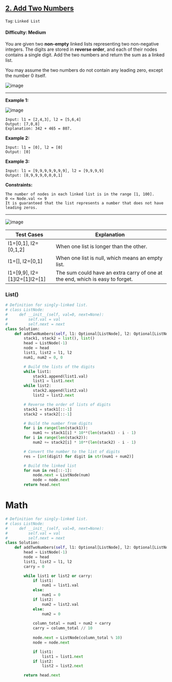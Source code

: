 ## [2. Add Two Numbers](https://leetcode.com/problems/add-two-numbers/)

```Tag```: ```Linked List```

#### Difficulty: Medium

You are given two __non-empty__ linked lists representing two non-negative integers. The digits are stored in __reverse order__, and each of their nodes contains a single digit. Add the two numbers and return the sum as a linked list.

You may assume the two numbers do not contain any leading zero, except the number 0 itself.

![image](https://user-images.githubusercontent.com/35042430/210654985-11817a81-31b8-4856-af0a-063fb4ff5a49.png)

---

__Example 1:__

![image](https://assets.leetcode.com/uploads/2020/10/02/addtwonumber1.jpg)
```
Input: l1 = [2,4,3], l2 = [5,6,4]
Output: [7,0,8]
Explanation: 342 + 465 = 807.
```

__Example 2:__
```
Input: l1 = [0], l2 = [0]
Output: [0]
```

__Example 3:__
```
Input: l1 = [9,9,9,9,9,9,9], l2 = [9,9,9,9]
Output: [8,9,9,9,0,0,0,1]
```

__Constraints:__
```
The number of nodes in each linked list is in the range [1, 100].
0 <= Node.val <= 9
It is guaranteed that the list represents a number that does not have leading zeros.
```

---

![image](https://leetcode.com/problems/add-two-numbers/solutions/127833/Figures/2_add_two_numbers.svg)

|Test Cases | Explanation |
|-- |-- |
|l1=[0,1], l2=[0,1,2]|When one list is longer than the other.|
|l1=[], l2=[0,1]|When one list is null, which means an empty list.|
|l1=[9,9], l2=[1]l2=[1]l2=[1]|The sum could have an extra carry of one at the end, which is easy to forget.|

### List()

```Python
# Definition for singly-linked list.
# class ListNode:
#     def __init__(self, val=0, next=None):
#         self.val = val
#         self.next = next
class Solution:
    def addTwoNumbers(self, l1: Optional[ListNode], l2: Optional[ListNode]) -> Optional[ListNode]:
        stack1, stack2 = list(), list()
        head = ListNode(-1)
        node = head
        list1, list2 = l1, l2
        num1, num2 = 0, 0

        # Build the lists of the digits
        while list1:
            stack1.append(list1.val)
            list1 = list1.next
        while list2:
            stack2.append(list2.val)
            list2 = list2.next

        # Reverse the order of lists of digits
        stack1 = stack1[::-1]
        stack2 = stack2[::-1]

        # Build the number from digits
        for i in range(len(stack1)):
            num1 += stack1[i] * 10**(len(stack1) - i - 1)
        for i in range(len(stack2)):
            num2 += stack2[i] * 10**(len(stack2) - i - 1)

        # Convert the number to the list of digits
        res = [int(digit) for digit in str(num1 + num2)]

        # Build the linked list
        for num in res[::-1]:
            node.next = ListNode(num)
            node = node.next
        return head.next
```

# Math

```Python
# Definition for singly-linked list.
# class ListNode:
#     def __init__(self, val=0, next=None):
#         self.val = val
#         self.next = next
class Solution:
    def addTwoNumbers(self, l1: Optional[ListNode], l2: Optional[ListNode]) -> Optional[ListNode]:
        head = ListNode(-1)
        node = head
        list1, list2 = l1, l2
        carry = 0

        while list1 or list2 or carry:
            if list1:
                num1 = list1.val
            else:
                num1 = 0
            if list2:
                num2 = list2.val
            else:
                num2 = 0
                
            column_total = num1 + num2 + carry
            carry = column_total // 10
            
            node.next = ListNode(column_total % 10)
            node = node.next

            if list1:
                list1 = list1.next
            if list2:
                list2 = list2.next

        return head.next
```
